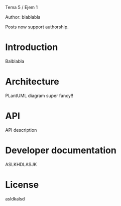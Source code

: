 Tema 5 / Ejem 1

Author: blablabla

Posts now support authorship.

# Introduction

Balblabla

# Architecture 

PLantUML diagram super fancy!!
# API

API description

# Developer documentation

ASLKHDLASJK

# License
asldkalsd